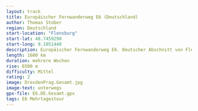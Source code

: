 ```yaml
---
layout: track
title: Europäischer Fernwanderweg E6 (Deutschland)
author: Thomas Stober
region: Deutschland
start-location: "Flensburg"
start-lat: 48.7459290
start-long: 9.1051440
description: Europäischer Fernwanderweg E6. Deutscher Abschnitt von Flensburg bis zum bayerischen Wald.
length: 1600 km
duration: mehrere Wochen
rise: 6500 m
difficulty: Mittel
rating: 2
image: DresdenPrag.Gesamt.jpg
image-text: unterwegs
gpx-file: E6.DE.Gesamt.gpx
tags: E6 Mehrtagestour
---
```



